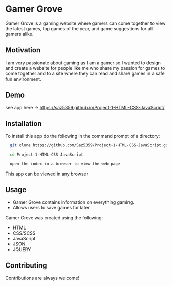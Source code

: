
# Gamer Grove

Gamer Grove is a gaming website where gamers can come together to view the latest games, top games of the year, and game suggestions for all gamers alike.


## Motivation

I am very passionate about gaming as I am a gamer so I wanted to design and create a website for people like me who share my passion for games to come together and to a site where they can read and share games in a safe fun environment.



## Demo

see app here -> https://saz5359.github.io/Project-1-HTML-CSS-JavaScript/
## Installation

To install this app do the following in the command prompt of a directory:

```bash
  git clone https://github.com/Saz5359/Project-1-HTML-CSS-JavaScript.git

  cd Project-1-HTML-CSS-JavaScript

  open the index in a browser to view the web page
```
This app can be viewed in any browser
## Usage

- Gamer Grove contains information on everything gaming.
- Allows users to save games for later

Gamer Grove was created using the following:
+ HTML
+ CSS/SCSS
+ JavaScript 
+ JSON
+ JQUERY


## Contributing

Contributions are always welcome!



